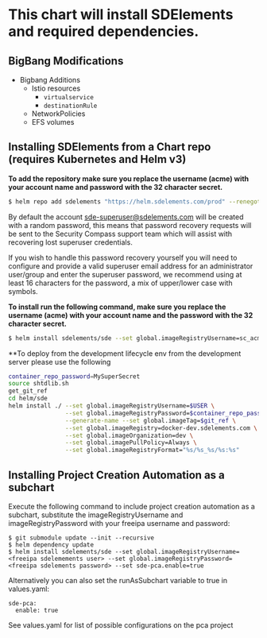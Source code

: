# This chart will install SDElements and required dependencies.

## BigBang Modifications

- Bigbang Additions
  - Istio resources
    - `virtualservice`
    - `destinationRule`
  - NetworkPolicies
  - EFS volumes

## Installing SDElements from a Chart repo (requires Kubernetes and Helm v3)

**To add the repository make sure you replace the username (acme) with your account name and
password with the 32 character secret.**

```bash
$ helm repo add sdelements "https://helm.sdelements.com/prod" --renegotiate FreelyAsClient --username sc_acme --password 1951aaf2420611ea893817e7c2c2288c
```

By default the account sde-superuser@sdelements.com will be created with a
random password, this means that password recovery requests will be
sent to the Security Compass support team which will assist with recovering
lost superuser credentials.

If you wish to handle this password recovery yourself you will need to
configure and provide a valid superuser email address for an administrator user/group
and enter the superuser password, we recommend using at least 16 characters for
the password, a mix of upper/lower case with symbols.


**To install run the following command, make sure you replace the username (acme) with your account name and the
password with the 32 character secret.**

```bash
$ helm install sdelements/sde --set global.imageRegistryUsername=sc_acme --set global.imageRegistryPassword=1951aaf2420611ea893817e7c2c2288c --generate-name
```

**To deploy from the development lifecycle env from the development server
please use the following

```bash
container_repo_password=MySuperSecret
source shtdlib.sh
get_git_ref
cd helm/sde
helm install ./ --set global.imageRegistryUsername=$USER \
                --set global.imageRegistryPassword=$container_repo_password \
                --generate-name --set global.imageTag=$git_ref \
                --set global.imageRegistry=docker-dev.sdelements.com \
                --set global.imageOrganization=dev \
                --set global.imagePullPolicy=Always \
                --set global.imageRegistryFormat="%s/%s_%s/%s:%s"
```

## Installing Project Creation Automation as a subchart
Execute the following command to include project creation automation as a subchart, substitute the imageRegistryUsername and imageRegistryPassword with your freeipa username and password:
```
$ git submodule update --init --recursive
$ helm dependency update
$ helm install sdelements/sde --set global.imageRegistryUsername=<freeipa sdelemements user> --set global.imageRegistryPassword=<freeipa sdelements password> --set sde-pca.enable=true
```
Alternatively you can also set the runAsSubchart variable to true in values.yaml:
```
sde-pca:
  enable: true
```
See values.yaml for list of possible configurations on the pca project
